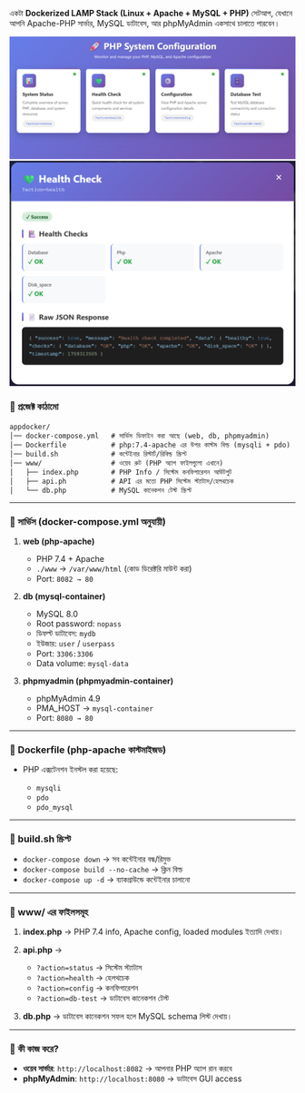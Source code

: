 একটা **Dockerized LAMP Stack (Linux + Apache + MySQL + PHP)** সেটআপ, যেখানে আপনি Apache-PHP সার্ভার, MySQL ডাটাবেস, আর phpMyAdmin একসাথে চালাতে পারবেন।

![PHP System Config](www/api.png)
![Health Check](www/hcheck.png)

### 🔹 প্রজেক্ট কাঠামো

```
appdocker/
│── docker-compose.yml   # সার্ভিস ডিফাইন করা আছে (web, db, phpmyadmin)
│── Dockerfile           # php:7.4-apache এর উপর কাস্টম বিল্ড (mysqli + pdo)
│── build.sh             # কন্টেইনার রিস্টার্ট/রিবিল্ড স্ক্রিপ্ট
│── www/                 # ওয়েব রুট (PHP অ্যাপ ফাইলগুলো এখানে)
│   ├── index.php        # PHP Info / সিস্টেম কনফিগারেশন আউটপুট
│   ├── api.ph           # API এর মতো PHP সিস্টেম স্ট্যাটাস/হেলথচেক
│   └── db.php           # MySQL কানেকশন টেস্ট স্ক্রিপ্ট
```

---

### 🔹 সার্ভিস (docker-compose.yml অনুযায়ী)

1. **web (php-apache)**

   * PHP 7.4 + Apache
   * `./www` → `/var/www/html` (কোড ডিরেক্টরি মাউন্ট করা)
   * Port: `8082 → 80`

2. **db (mysql-container)**

   * MySQL 8.0
   * Root password: `nopass`
   * ডিফল্ট ডাটাবেস: `mydb`
   * ইউজার: `user` / `userpass`
   * Port: `3306:3306`
   * Data volume: `mysql-data`

3. **phpmyadmin (phpmyadmin-container)**

   * phpMyAdmin 4.9
   * PMA_HOST → `mysql-container`
   * Port: `8080 → 80`

---

### 🔹 Dockerfile (php-apache কাস্টমাইজড)

* PHP এক্সটেনশন ইনস্টল করা হয়েছে:

  * `mysqli`
  * `pdo`
  * `pdo_mysql`

---

### 🔹 build.sh স্ক্রিপ্ট

* `docker-compose down` → সব কন্টেইনার বন্ধ/রিমুভ
* `docker-compose build --no-cache` → ক্লিন বিল্ড
* `docker-compose up -d` → ব্যাকগ্রাউন্ডে কন্টেইনার চালানো

---

### 🔹 www/ এর ফাইলসমূহ

1. **index.php** → PHP 7.4 info, Apache config, loaded modules ইত্যাদি দেখায়।
2. **api.php** →

   * `?action=status` → সিস্টেম স্ট্যাটাস
   * `?action=health` → হেলথচেক
   * `?action=config` → কনফিগারেশন
   * `?action=db-test` → ডাটাবেস কানেকশন টেস্ট
3. **db.php** → ডাটাবেস কানেকশন সফল হলে MySQL schema লিস্ট দেখায়।

---

### 🔹 কী কাজ করে?

* **ওয়েব সার্ভার**: `http://localhost:8082` → আপনার PHP অ্যাপ রান করবে
* **phpMyAdmin**: `http://localhost:8080` → ডাটাবেস GUI access
